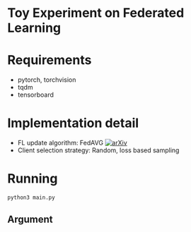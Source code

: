 # Toy Experiment on Federated Learning

# Requirements

- pytorch, torchvision
- tqdm
- tensorboard

# Implementation detail

- FL update algorithm: FedAVG [![arXiv](https://img.shields.io/badge/arXiv-1602.05629-f9f107.svg)](https://arxiv.org/abs/1602.05629)
- Client selection strategy: Random, loss based sampling

# Running

```bash
python3 main.py
```

## Argument